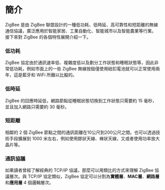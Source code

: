 # 簡介
ZigBee 是由 ZigBee 聯盟設計的一種低功耗、低時延、高可靠性和短距離的無線通信協議，廣泛應用於智能家居、工業自動化、智能城市以及智能農業等行業。
接下來對 ZigBee 的各個特性展開介紹一下。

### 低功耗
ZigBee 協定由於通訊速率低、複雜度低以及劃分工作狀態和睡眠狀態等，因此非常低功耗，例如市面上的一些 ZigBee 無線按鈕僅使用紐扣電池就可以正常使用兩年，這是藍牙和 WiFi 所難以比擬的。

### 低時延
ZigBee 的回應時延低，網路節點從睡眠狀態切換到工作狀態只需要約 15 毫秒，並且加入網路只需要約 30 毫秒。

### 短距離
相鄰的 2 個 ZigBee 節點之間的通訊距離在10公尺到200公尺之間。也可以透過技術手段擴展到 1000 米左右，例如使用膠狀天線、棒狀天線，又或者使用功率放大晶片等。

### 通訊協議
如果讀者曾經了解經典的 TCP/IP 協議，那麼可以用類比的方式來理解 ZigBee 協議層次。與 TCP/IP 協定類似，ZigBee 協定可以分割為**實體層**、**MAC層**、**網路層**和**應用層** 4 個邏輯層次。
